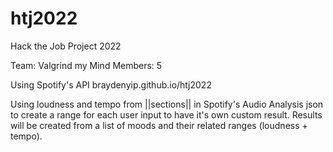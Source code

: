 # htj2022
Hack the Job Project 2022

Team: Valgrind my Mind
Members: 5

Using Spotify's API
braydenyip.github.io/htj2022

Using loudness and tempo from ||sections|| in Spotify's Audio Analysis json to create a range for each user input to have it's own custom result. Results will be created from a list of moods and their related ranges (loudness + tempo).
